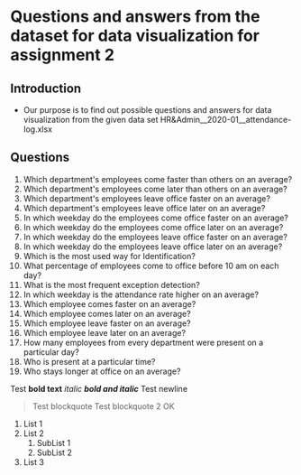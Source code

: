 # Questions and answers from the dataset for data visualization for assignment 2

## Introduction

* Our purpose is to find out possible questions and answers for data visualization from the given data set HR&Admin__2020-01__attendance-log.xlsx

## Questions

1. Which department's employees come faster than others on an average?
2. Which department's employees come later than others on an average?
3. Which department's employees leave office faster on an average?
4. Which department's employees leave office later on an average?
5. In which weekday do the employees come office faster on an average?
6. In which weekday do the employees come office later on an average?
7. In which weekday do the employees leave office faster on an average?
8. In which weekday do the employees leave office later on an average?
9. Which is the most used way for Identification?
10. What percentage of employees come to office before 10 am on each day?
11. What is the most frequent exception detection?
12. In which weekday is the attendance rate higher on an average?
13. Which employee comes faster on an average?
14. Which employee comes later on an average?
15. Which employee leave faster on an average?
16. Which employee leave later on an average?
17. How many employees from every department were present on a particular day?
18. Who is present at a particular time?
19. Who stays longer at office on an average?

Test **bold text** *italic* ***bold and italic***
Test newline
>Test blockquote
>Test blockquote 2
>OK

1. List 1
2. List 2
    1. SubList 1
    2. SubList 2
3. List 3